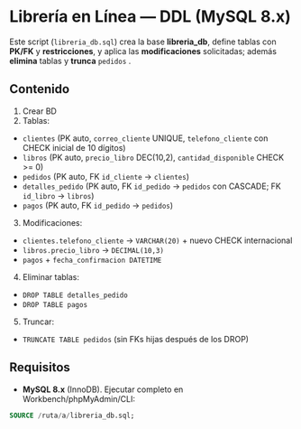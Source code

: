 # Librería en Línea — DDL (MySQL 8.x)

Este script (`libreria_db.sql`) crea la base **libreria_db**, define tablas con **PK/FK** y **restricciones**, y aplica las **modificaciones** solicitadas; además **elimina** tablas y **trunca** `pedidos` .

## Contenido

1) Crear BD  
2) Tablas:
- `clientes` (PK auto, `correo_cliente` UNIQUE, `telefono_cliente` con CHECK inicial de 10 dígitos)
- `libros` (PK auto, `precio_libro` DEC(10,2), `cantidad_disponible` CHECK >= 0)
- `pedidos` (PK auto, FK `id_cliente` → `clientes`)
- `detalles_pedido` (PK auto, FK `id_pedido` → `pedidos` con CASCADE; FK `id_libro` → `libros`)
- `pagos` (PK auto, FK `id_pedido` → `pedidos`)

3) Modificaciones:
- `clientes.telefono_cliente` → `VARCHAR(20)` + nuevo CHECK internacional
- `libros.precio_libro` → `DECIMAL(10,3)`
- `pagos` + `fecha_confirmacion DATETIME`

4) Eliminar tablas:
- `DROP TABLE detalles_pedido`
- `DROP TABLE pagos`

5) Truncar:
- `TRUNCATE TABLE pedidos` (sin FKs hijas después de los DROP)

## Requisitos
- **MySQL 8.x** (InnoDB). Ejecutar completo en Workbench/phpMyAdmin/CLI:
```sql
SOURCE /ruta/a/libreria_db.sql;
